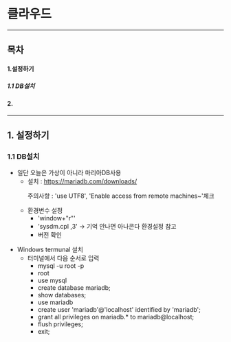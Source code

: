 # 클라우드
___
## 목차
#### 1.설정하기
##### 1.1 DB설치
#### 2.

___
## 1. 설정하기
###  1.1 DB설치
- 일단 오늘은 가상이 아니라 마리아DB사용
  - 설치 : <a href>https://mariadb.com/downloads/
    <p> 주의사항 : 'use UTF8', 'Enable access from remote machines~'체크
  - 환경변수 설정 
    - 'window+"r"'
    - 'sysdm.cpl ,3' -> 기억 안나면 아나콘다 환경설정 참고
    - 버전 확인
<p>

- Windows termunal 설치
  - 터미널에서 다음 순서로 입력
      - mysql -u root -p
      - root
      - use mysql
      - create database mariadb;
      - show databases;
      - use mariadb
      - create user 'mariadb'@'localhost' identified by 'mariadb';
      - grant all privileges on mariadb.* to mariadb@localhost;
      - flush privileges;
      - exit;

